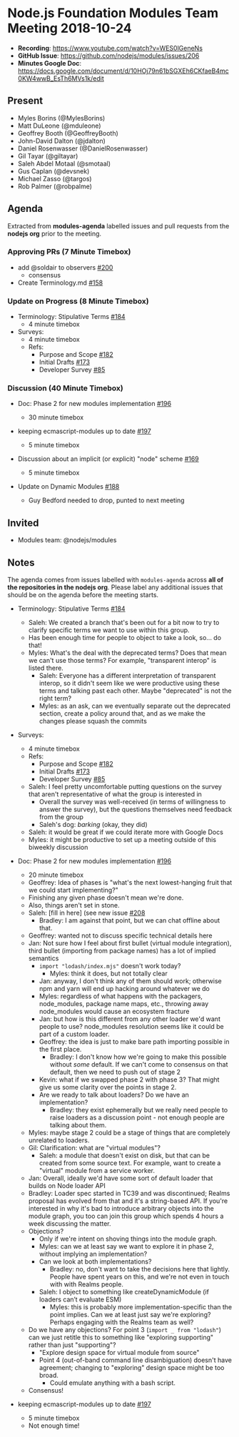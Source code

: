 # Node.js Foundation Modules Team Meeting 2018-10-24

* **Recording**: https://www.youtube.com/watch?v=WES0lGeneNs
* **GitHub Issue**: https://github.com/nodejs/modules/issues/206
* **Minutes Google Doc**: https://docs.google.com/document/d/10HOj79n61bSGXEh6CKfaeB4mc0KW4wwB_EsTh6MVs1k/edit

## Present

- Myles Borins (@MylesBorins)
- Matt DuLeone (@mduleone)
- Geoffrey Booth (@GeoffreyBooth)
- John-David Dalton (@jdalton)
- Daniel Rosenwasser (@DanielRosenwasser)
- Gil Tayar (@giltayar)
- Saleh Abdel Motaal (@smotaal)
- Gus Caplan (@devsnek)
- Michael Zasso (@targos)
- Rob Palmer (@robpalme)

## Agenda

Extracted from **modules-agenda** labelled issues and pull requests from the **nodejs org** prior to the meeting.

### Approving PRs (7 Minute Timebox)

* add @soldair to observers [#200](https://github.com/nodejs/modules/pull/200)
  - consensus
* Create Terminology.md [#158](https://github.com/nodejs/modules/pull/158)

### Update on Progress (8 Minute Timebox)

* Terminology: Stipulative Terms [#184](https://github.com/nodejs/modules/issues/184)
  - 4 minute timebox
* Surveys:
  - 4 minute timebox
  - Refs:
    - Purpose and Scope [#182](https://github.com/nodejs/modules/issues/182)
    - Initial Drafts [#173](https://github.com/nodejs/modules/issues/173)
    - Developer Survey [#85](https://github.com/nodejs/modules/issues/85)

### Discussion (40 Minute Timebox)

* Doc: Phase 2 for new modules implementation [#196](https://github.com/nodejs/modules/pull/196)
  - 30 minute timebox

* keeping ecmascript-modules up to date [#197](https://github.com/nodejs/modules/issues/197)
  - 5 minute timebox
* Discussion about an implicit (or explicit) "node" scheme [#169](https://github.com/nodejs/modules/issues/169)
  - 5 minute timebox

* Update on Dynamic Modules [#188](https://github.com/nodejs/modules/issues/188)
  - Guy Bedford needed to drop, punted to next meeting

## Invited

* Modules team: @nodejs/modules

## Notes

The agenda comes from issues labelled with `modules-agenda` across **all of the repositories in the nodejs org**. Please label any additional issues that should be on the agenda before the meeting starts.

* Terminology: Stipulative Terms [#184](https://github.com/nodejs/modules/issues/184)
  - Saleh: We created a branch that's been out for a bit now to try to clarify specific terms we want to use within this group.
  - Has been enough time for people to object to take a look, so... do that!
  - Myles: What's the deal with the deprecated terms? Does that mean we can't use those terms? For example, "transparent interop" is listed there.
    - Saleh: Everyone has a different interpretation of transparent interop, so it didn't seem like we were productive using these terms and talking past each other. Maybe "deprecated" is not the right term?
    - Myles: as an ask, can we eventually separate out the deprecated section, create a policy around that, and as we make the changes please squash the commits
* Surveys:
  - 4 minute timebox
  - Refs:
    - Purpose and Scope [#182](https://github.com/nodejs/modules/issues/182)
    - Initial Drafts [#173](https://github.com/nodejs/modules/issues/173)
    - Developer Survey [#85](https://github.com/nodejs/modules/issues/85)
  - Saleh: I feel pretty uncomfortable putting questions on the survey that aren't representative of what the group is interested in
    - Overall the survey was well-received (in terms of willingness to answer the survey), but the questions themselves need feedback from the group
    - Saleh's dog: *barking* (okay, they did)
  - Saleh: it would be great if we could iterate more with Google Docs
  - Myles: it might be productive to set up a meeting outside of this biweekly discussion

* Doc: Phase 2 for new modules implementation [#196](https://github.com/nodejs/modules/pull/196)
  - 20 minute timebox
  - Geoffrey: Idea of phases is "what's the next lowest-hanging fruit that we could start implementing?"
  - Finishing any given phase doesn't mean we're done.
  - Also, things aren't set in stone.
  - Saleh: [fill in here] (see new issue [#208](https://github.com/nodejs/modules/issues/208)
    - Bradley: I am against that point, but we can chat offline about that.
  - Geoffrey: wanted not to discuss specific technical details here
  - Jan: Not sure how I feel about first bullet (virtual module integration), third bullet (importing from package names) has a lot of implied semantics
    - `import "lodash/index.mjs"` doesn't work today?
      - Myles: think it does, but not totally clear
    - Jan: anyway, I don't think any of them should work; otherwise npm and yarn will end up hacking around whatever we do 
    - Myles: regardless of what happens with the packagers, node_modules, package name maps, etc., throwing away node_modules would cause an ecosystem fracture
    - Jan: but how is this different from any other loader we'd want people to use? node_modules resolution seems like it could be part of a custom loader.
    - Geoffrey: the idea is just to make bare path importing possible in the first place.
      - Bradley: I don't know how we're going to make this possible without *some* default. If we can't come to consensus on that default, then we need to push out of stage 2
    - Kevin: what if we swapped phase 2 with phase 3? That might give us some clarity over the points in stage 2.
    - Are we ready to talk about loaders? Do we have an implementation?
      - Bradley: they exist ephemerally but we really need people to raise loaders as a discussion point - not enough people are talking about them.
  - Myles: maybe stage 2 could be a stage of things that are completely unrelated to loaders.
  - Gil: Clarification: what are "virtual modules"?
    - Saleh: a module that doesn't exist on disk, but that can be created from some source text. For example, want to create a "virtual" module from a service worker.
  - Jan: Overall, ideally we'd have some sort of default loader that builds on Node loader API
  - Bradley: Loader spec started in TC39 and was discontinued; Realms proposal has evolved from that and it's a string-based API. If you're interested in why it's bad to introduce arbitrary objects into the module graph, you too can join this group which spends 4 hours a week discussing the matter.
  - Objections?
    - Only if we're intent on shoving things into the module graph.
    - Myles: can we at least say we want to explore it in phase 2, without implying an implementation?
    - Can we look at both implementations?
      - Bradley: no, don't want to take the decisions here that lightly. People have spent years on this, and we're not even in touch with with Realms people.
    - Saleh: I object to something like createDynamicModule (if loaders can’t evaluate ESM)
      - Myles: this is probably more implementation-specific than the point implies. Can we at least just say we're exploring? Perhaps engaging with the Realms team as well?
  - Do we have any objections? For point 3 (`import _ from "lodash"`) can we just retitle this to something like "exploring supporting" rather than just "supporting"?
    - "Explore design space for virtual module from source"
    - Point 4 (out-of-band command line disambiguation) doesn't have agreement; changing to "exploring" design space might be too broad.
      - Could emulate anything with a bash script.
  - Consensus!

* keeping ecmascript-modules up to date [#197](https://github.com/nodejs/modules/issues/197)
  - 5 minute timebox
  - Not enough time!
